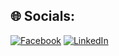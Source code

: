 ## 🌐 Socials:
[![Facebook](https://img.shields.io/badge/Facebook-%231877F2.svg?logo=Facebook&logoColor=white)](https://facebook.com/https://www.facebook.com/oussema.dhraief) [![LinkedIn](https://img.shields.io/badge/LinkedIn-%230077B5.svg?logo=linkedin&logoColor=white)](https://www.linkedin.com/in/oussama-dhraief/) 
